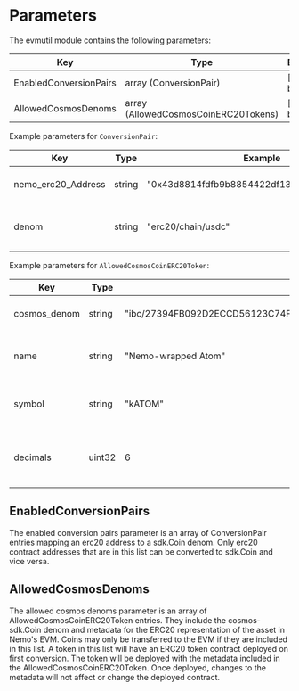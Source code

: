 <!--
order: 5
-->

# Parameters

The evmutil module contains the following parameters:

| Key                    | Type                                 | Example       |
| ---------------------- | ------------------------------------ | ------------- |
| EnabledConversionPairs | array (ConversionPair)               | [{see below}] |
| AllowedCosmosDenoms    | array (AllowedCosmosCoinERC20Tokens) | [{see below}] |

Example parameters for `ConversionPair`:

| Key                | Type   | Example                                      | Description                        |
| ------------------ | ------ | -------------------------------------------- | ---------------------------------- |
| nemo_erc20_Address | string | "0x43d8814fdfb9b8854422df13f1c66e34e4fa91fd" | ERC20 contract address             |
| denom              | string | "erc20/chain/usdc"                           | sdk.Coin denom for the ERC20 token |

Example parameters for `AllowedCosmosCoinERC20Token`:

| Key          | Type   | Example                                                                | Description                                         |
| ------------ | ------ | ---------------------------------------------------------------------- | --------------------------------------------------- |
| cosmos_denom | string | "ibc/27394FB092D2ECCD56123C74F36E4C1F926001CEADA9CA97EA622B25F41E5EB2" | denom of the sdk.Coin                               |
| name         | string | "Nemo-wrapped Atom"                                                    | name field of the erc20 token                       |
| symbol       | string | "kATOM"                                                                | symbol field of the erc20 token                     |
| decimals     | uint32 | 6                                                                      | decimals field of the erc20 token, for display only |

## EnabledConversionPairs

The enabled conversion pairs parameter is an array of ConversionPair entries mapping an erc20 address to a sdk.Coin denom. Only erc20 contract addresses that are in this list can be converted to sdk.Coin and vice versa.

## AllowedCosmosDenoms

The allowed cosmos denoms parameter is an array of AllowedCosmosCoinERC20Token entries. They include the cosmos-sdk.Coin denom and metadata for the ERC20 representation of the asset in Nemo's EVM. Coins may only be transferred to the EVM if they are included in this list. A token in this list will have an ERC20 token contract deployed on first conversion. The token will be deployed with the metadata included in the AllowedCosmosCoinERC20Token. Once deployed, changes to the metadata will not affect or change the deployed contract.
